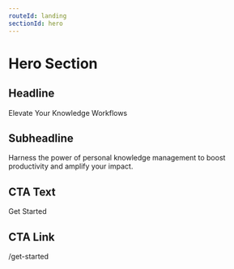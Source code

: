 ```yaml
---
routeId: landing
sectionId: hero
---
```

# Hero Section

## Headline

Elevate Your Knowledge Workflows

## Subheadline

Harness the power of personal knowledge management to boost productivity and amplify your impact.

## CTA Text

Get Started

## CTA Link

/get-started
